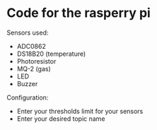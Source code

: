 # Code for the rasperry pi


Sensors used: 

- ADC0862 
- DS18B20 (temperature)
- Photoresistor
- MQ-2 (gas)
- LED 
- Buzzer

Configuration: 

- Enter your thresholds limit for your sensors
- Enter your desired topic name 

